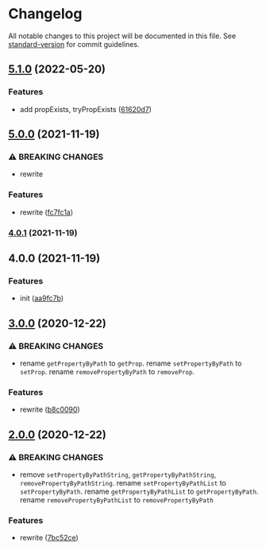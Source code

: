 # Changelog

All notable changes to this project will be documented in this file. See [standard-version](https://github.com/conventional-changelog/standard-version) for commit guidelines.

## [5.1.0](https://github.com/BlackGlory/object-path-operator/compare/v5.0.0...v5.1.0) (2022-05-20)


### Features

* add propExists, tryPropExists ([61620d7](https://github.com/BlackGlory/object-path-operator/commit/61620d7114c9e038335e0955a14a59012d0c5fd5))

## [5.0.0](https://github.com/BlackGlory/object-path-operator/compare/v4.0.1...v5.0.0) (2021-11-19)


### ⚠ BREAKING CHANGES

* rewrite

### Features

* rewrite ([fc7fc1a](https://github.com/BlackGlory/object-path-operator/commit/fc7fc1ab894b686672c4cacf2ea35e30c3a3515f))

### [4.0.1](https://github.com/BlackGlory/object-path-operator/compare/v4.0.0...v4.0.1) (2021-11-19)

## 4.0.0 (2021-11-19)


### Features

* init ([aa9fc7b](https://github.com/BlackGlory/object-path-operator/commit/aa9fc7b7ef3740f9bc0193896029cc0aaf87f87a))

## [3.0.0](https://github.com/BlackGlory/object-path-operator/compare/v2.0.0...v3.0.0) (2020-12-22)


### ⚠ BREAKING CHANGES

* rename `getPropertyByPath` to `getProp`.
rename `setPropertyByPath` to `setProp`.
rename `removePropertyByPath` to `removeProp`.

### Features

* rewrite ([b8c0090](https://github.com/BlackGlory/object-path-operator/commit/b8c0090afe9b224ab0f4d33c66d1cc0fcbf05dba))

## [2.0.0](https://github.com/BlackGlory/object-path-operator/compare/v1.0.0...v2.0.0) (2020-12-22)


### ⚠ BREAKING CHANGES

* remove `setPropertyByPathString`, `getPropertyByPathString`,
       `removePropertyByPathString`.
rename `setPropertyByPathList` to `setPropertyByPath`.
rename `getPropertyByPathList` to `getPropertyByPath`.
rename `removePropertyByPathList` to `removePropertyByPath`

### Features

* rewrite ([7bc52ce](https://github.com/BlackGlory/object-path-operator/commit/7bc52ceaac97fc16b0a29b5b3dff7997c54b1ba5))
